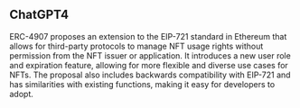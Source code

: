 ## ChatGPT4

ERC-4907 proposes an extension to the EIP-721 standard in Ethereum that allows for third-party protocols to manage NFT usage rights without permission from the NFT issuer or application. It introduces a new user role and expiration feature, allowing for more flexible and diverse use cases for NFTs. The proposal also includes backwards compatibility with EIP-721 and has similarities with existing functions, making it easy for developers to adopt.
